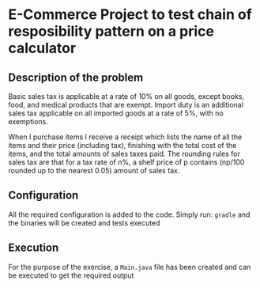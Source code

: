 # E-Commerce Project to test chain of resposibility pattern on a price calculator

## Description of the problem
Basic sales tax is applicable at a rate of 10% on all goods, except books, food, and medical
products that are exempt. Import duty is an additional sales tax applicable on all imported goods
at a rate of 5%, with no exemptions.

When I purchase items I receive a receipt which lists the name of all the items and their price
(including tax), finishing with the total cost of the items, and the total amounts of sales taxes
paid. The rounding rules for sales tax are that for a tax rate of n%, a shelf price of p contains
(np/100 rounded up to the nearest 0.05) amount of sales tax.

## Configuration
All the required configuration is added to the code. Simply run:
`gradle`
and the binaries will be created and tests executed

## Execution
For the purpose of the exercise, a `Main.java` file has been created and can be executed to get the required output

